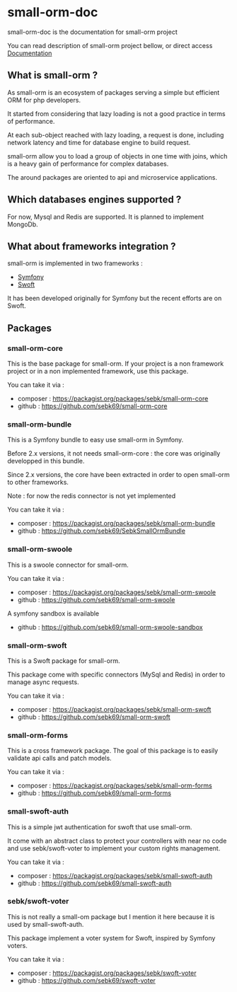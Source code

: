 # small-orm-doc

small-orm-doc is the documentation for small-orm project

You can read description of small-orm project bellow, or direct access [Documentation](Documentation/table-of-content.md)

## What is small-orm ?

As small-orm is an ecosystem of packages serving a simple but efficient ORM for php developers.

It started from considering that lazy loading is not a good practice in terms of performance.

At each sub-object reached with lazy loading, a request is done, including network latency and time for database engine to build request.

small-orm allow you to load a group of objects in one time with joins, which is a heavy gain of performance for complex databases.

The around packages are oriented to api and microservice applications.

## Which databases engines supported ?

For now, Mysql and Redis are supported. It is planned to implement MongoDb.

## What about frameworks integration ?

small-orm is implemented in two frameworks :
* [Symfony](https://symfony.com)
* [Swoft](http://swoft.io)

It has been developed originally for Symfony but the recent efforts are on Swoft.

## Packages

### small-orm-core

This is the base package for small-orm. If your project is a non framework project or in a non implemented framework, use this package.

You can take it via :
* composer : https://packagist.org/packages/sebk/small-orm-core
* github : https://github.com/sebk69/small-orm-core

### small-orm-bundle

This is a Symfony bundle to easy use small-orm in Symfony.

Before 2.x versions, it not needs small-orm-core : the core was originally developped in this bundle.

Since 2.x versions, the core have been extracted in order to open small-orm to other frameworks.

Note : for now the redis connector is not yet implemented

You can take it via :
* composer : https://packagist.org/packages/sebk/small-orm-bundle
* github : https://github.com/sebk69/SebkSmallOrmBundle

### small-orm-swoole

This is a swoole connector for small-orm.

You can take it via :
* composer : https://packagist.org/packages/sebk/small-orm-swoole
* github : https://github.com/sebk69/small-orm-swoole

A symfony sandbox is available
* github : https://github.com/sebk69/small-orm-swoole-sandbox

### small-orm-swoft

This is a Swoft package for small-orm.

This package come with specific connectors (MySql and Redis) in order to manage async requests.

You can take it via :
* composer : https://packagist.org/packages/sebk/small-orm-swoft
* github : https://github.com/sebk69/small-orm-swoft

### small-orm-forms

This is a cross framework package. The goal of this package is to easily validate api calls and patch models.

You can take it via :
* composer : https://packagist.org/packages/sebk/small-orm-forms
* github : https://github.com/sebk69/small-orm-forms

### small-swoft-auth

This is a simple jwt authentication for swoft that use small-orm.

It come with an abstract class to protect your controllers with near no code and use sebk/swoft-voter to implement your custom rights management.

You can take it via :
* composer : https://packagist.org/packages/sebk/small-swoft-auth
* github : https://github.com/sebk69/small-swoft-auth

### sebk/swoft-voter

This is not really a small-om package but I mention it here because it is used by small-swoft-auth.

This package implement a voter system for Swoft, inspired by Symfony voters.

You can take it via :
* composer : https://packagist.org/packages/sebk/swoft-voter
* github : https://github.com/sebk69/swoft-voter